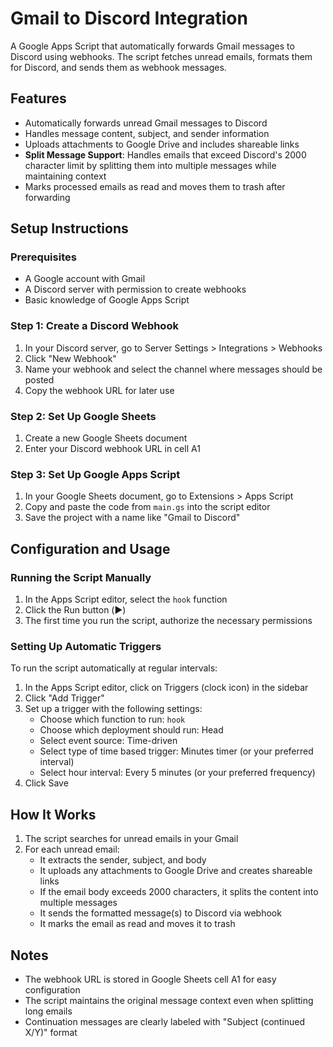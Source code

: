 # Gmail to Discord Integration

A Google Apps Script that automatically forwards Gmail messages to Discord using webhooks. The script fetches unread emails, formats them for Discord, and sends them as webhook messages.

## Features

- Automatically forwards unread Gmail messages to Discord
- Handles message content, subject, and sender information
- Uploads attachments to Google Drive and includes shareable links
- **Split Message Support**: Handles emails that exceed Discord's 2000 character limit by splitting them into multiple messages while maintaining context
- Marks processed emails as read and moves them to trash after forwarding

## Setup Instructions

### Prerequisites

- A Google account with Gmail
- A Discord server with permission to create webhooks
- Basic knowledge of Google Apps Script

### Step 1: Create a Discord Webhook

1. In your Discord server, go to Server Settings > Integrations > Webhooks
2. Click "New Webhook"
3. Name your webhook and select the channel where messages should be posted
4. Copy the webhook URL for later use

### Step 2: Set Up Google Sheets

1. Create a new Google Sheets document
2. Enter your Discord webhook URL in cell A1

### Step 3: Set Up Google Apps Script

1. In your Google Sheets document, go to Extensions > Apps Script
2. Copy and paste the code from `main.gs` into the script editor
3. Save the project with a name like "Gmail to Discord"

## Configuration and Usage

### Running the Script Manually

1. In the Apps Script editor, select the `hook` function
2. Click the Run button (▶️)
3. The first time you run the script, authorize the necessary permissions

### Setting Up Automatic Triggers

To run the script automatically at regular intervals:

1. In the Apps Script editor, click on Triggers (clock icon) in the sidebar
2. Click "Add Trigger"
3. Set up a trigger with the following settings:
   - Choose which function to run: `hook`
   - Choose which deployment should run: Head
   - Select event source: Time-driven
   - Select type of time based trigger: Minutes timer (or your preferred interval)
   - Select hour interval: Every 5 minutes (or your preferred frequency)
4. Click Save

## How It Works

1. The script searches for unread emails in your Gmail
2. For each unread email:
   - It extracts the sender, subject, and body
   - It uploads any attachments to Google Drive and creates shareable links
   - If the email body exceeds 2000 characters, it splits the content into multiple messages
   - It sends the formatted message(s) to Discord via webhook
   - It marks the email as read and moves it to trash

## Notes

- The webhook URL is stored in Google Sheets cell A1 for easy configuration
- The script maintains the original message context even when splitting long emails
- Continuation messages are clearly labeled with "Subject (continued X/Y)" format

